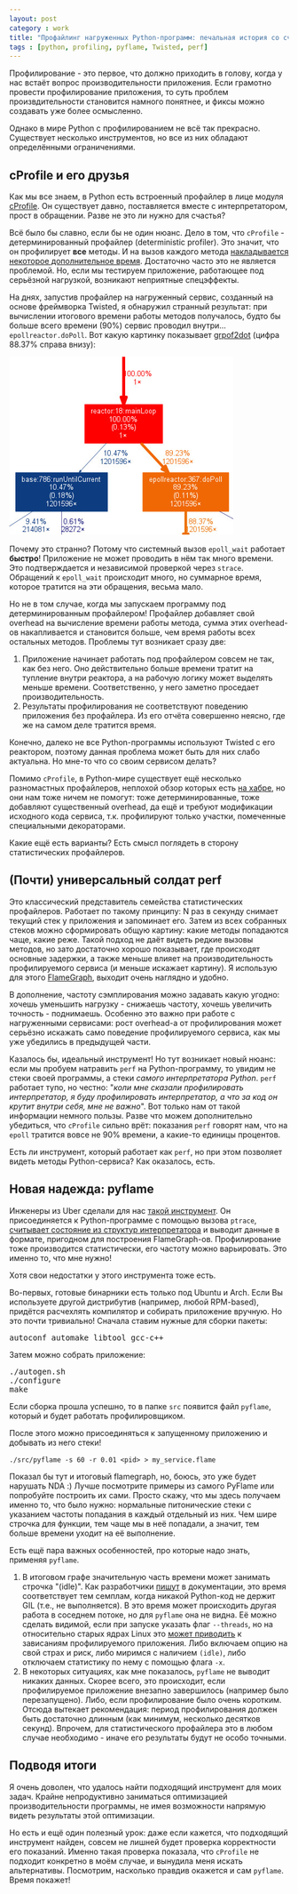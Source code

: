 ```yaml
---
layout: post
category : work
title: "Профайлинг нагруженных Python-программ: печальная история со счастливым концом"
tags : [python, profiling, pyflame, Twisted, perf]
---
```


Профилирование - это первое, что должно приходить в голову, когда у нас встаёт вопрос производительности приложения. Если грамотно провести профилирование приложения, то суть проблем произвдительности становится намного понятнее, и фиксы можно создавать уже более осмысленно.

Однако в мире Python с профилированием не всё так прекрасно. Существует несколько инструментов, но все из них обладают определёнными ограничениями.

cProfile и его друзья
---

Как мы все знаем, в Python есть встроенный профайлер в лице модуля [cProfile](https://docs.python.org/2/library/profile.html#module-cProfile). Он существует давно, поставляется вместе с интерпретатором, прост в обращении. Разве не это ли нужно для счастья?

Всё было бы славно, если бы не один нюанс. Дело в том, что `cProfile` - детерминированный профайлер (deterministic profiler). Это значит, что он профилирует **все** методы. И на вызов каждого метода [накладывается некоторое дополнительное время](https://docs.python.org/2/library/profile.html#limitations). Достаточно часто это не является проблемой. Но, если мы тестируем приложение, работающее под серьёзной нагрузкой, возникают неприятные спецэффекты.

На днях, запустив профайлер на нагруженный сервис, созданный на основе фреймворка Twisted, я обнаружил странный результат: при вычислении итогового времени работы методов получалось, будто бы больше всего времени (90%) сервис проводил внутри... `epollreactor.doPoll`. Вот какую картинку показывает [grpof2dot](https://github.com/jrfonseca/gprof2dot) (цифра 88.37% справа внизу):

![pic](/images/python-profiling/epoll.jpg)

Почему это странно? Потому что системный вызов `epoll_wait` работает **быстро**! Приложение не может проводить в нём так много времени. Это подтверждается и независимой проверкой через `strace`. Обращений к `epoll_wait` происходит много, но суммарное время, которое тратится на эти обращения, весьма мало.

Но не в том случае, когда мы запускаем программу под детерминированным профайлером! Профайлер добавляет свой overhead на вычисление времени работы метода, сумма этих overhead-ов накапливается и становится больше, чем время работы всех остальных методов. Проблемы тут возникает сразу две:

1. Приложение начинает работать под профайлером совсем не так, как без него. Оно действительно больше времени тратит на тупление внутри реактора, а на рабочую логику может выделять меньше времени. Соответственно, у него заметно проседает производительность.
1. Результаты профилирования не соответствуют поведению приложения без профайлера. Из его отчёта совершенно неясно, где же на самом деле тратится время.

Конечно, далеко не все Python-программы используют Twisted с его реактором, поэтому данная проблема может быть для них слабо актуальна. Но мне-то что со своим сервисом делать?

Помимо `cProfile`, в Python-мире существует ещё несколько разномастных профайлеров, неплохой обзор которых есть [на хабре](https://habrahabr.ru/company/mailru/blog/202832/), но они нам тоже ничем не помогут: тоже детерминированные, тоже добавляют существенный overhead, да ещё и требуют модификации исходного кода сервиса, т.к. профилируют только участки, помеченные специальными декораторами.

Какие ещё есть варианты? Есть смысл поглядеть в сторону статистических профайлеров.

(Почти) универсальный солдат perf
---

Это классический представитель семейства статистических профайлеров. Работает по такому принципу: N раз в секунду снимает текущий стек у приложения и запоминает его. Затем из всех собранных стеков можно сформировать общую картину: какие методы попадаются чаще, какие реже. Такой подход не даёт видеть редкие вызовы методов, но зато достаточно хорошо показывает, где происходят основные задержки, а также меньше влияет на производительность профилируемого сервиса (и меньше искажает картину). Я использую для этого [FlameGraph](https://github.com/brendangregg/FlameGraph), выходит очень наглядно и удобно.

В дополнение, частоту сэмплирования можно задавать какую угодно: хочешь уменьшить нагрузку - снижаешь частоту, хочешь увеличить точность - поднимаешь. Особенно это важно при работе с нагруженными сервисами: рост overhead-а от профилирования может серьёзно искажать само поведение профилируемого сервиса, как мы уже убедились в предыдущей части.

Казалось бы, идеальный инструмент! Но тут возникает новый нюанс: если мы пробуем натравить `perf` на Python-программу, то увидим не стеки своей программы, а стеки _самого интерпретатора Python_. `perf` работает тупо, но честно: "_коли мне сказали профилировать интерпретатор, я буду профилировать интерпретатор, а что за код он крутит внутри себя, мне не важно_". Вот только нам от такой информации немного пользы. Разве что можем дополнительно убедиться, что `cProfile` сильно врёт: показания `perf` говорят нам, что на `epoll` тратится вовсе не 90% времени, а какие-то единицы процентов.

Есть ли инструмент, который работает как `perf`, но при этом позволяет видеть методы Python-сервиса? Как оказалось, есть.

Новая надежда: pyflame
---

Инженеры из Uber сделали для нас [такой инструмент](https://github.com/uber/pyflame). Он присоединяется к Python-программе с помощью вызова `ptrace`, [считывает состояние из структур интерпретатора](http://eng.uber.com/pyflame/) и выводит данные в формате, пригодном для построения FlameGraph-ов. Профилирование тоже производится статистически, его частоту можно варьировать. Это именно то, что мне нужно!

Хотя свои недостатки у этого инструмента тоже есть.

Во-первых, готовые бинарники есть только под Ubuntu и Arch. Если Вы используете другой дистрибутив (например, любой RPM-based), придётся расчехлять компилятор и собирать приложение вручную. Но это почти тривиально! Сначала ставим нужные для сборки пакеты:
<pre>
autoconf automake libtool gcc-c++
</pre>

Затем можно собрать приложение:
<pre>
./autogen.sh
./configure
make
</pre>

Если сборка прошла успешно, то в папке `src` появится файл `pyflame`, который и будет работать профилировщиком.

После этого можно присоединяться к запущенному приложению и добывать из него стеки!

    ./src/pyflame -s 60 -r 0.01 <pid> > my_service.flame

Показал бы тут и итоговый flamegraph, но, боюсь, это уже будет нарушать NDA :) Лучше посмотрите примеры из самого PyFlame или попробуйте построить их сами. Просто скажу, что мы здесь получаем именно то, что было нужно: нормальные питонические стеки с указанием частоты попадания в каждый отдельный из них. Чем шире строчка для функции, тем чаще мы в неё попадали, а значит, тем больше времени уходит на её выполнение.

Есть ещё пара важных особенностей, про которые надо знать, применяя `pyflame`.

1. В итоговом графе значительную часть времени может занимать строчка "(idle)". Как разработчики [пишут](https://github.com/uber/pyflame#what-is-idle-time) в документации, это время соответствует тем семплам, когда никакой Python-код не держит GIL (т.е., не выполняется). В это время может происходить другая работа в соседнем потоке, но для `pyflame` она не видна. Её можно сделать видимой, если при запуске указать флаг `--threads`, но на относительно старых ядрах Linux это [может приводить](https://github.com/uber/pyflame/issues/55) к зависаниям профилируемого приложения. Либо включаем опцию на свой страх и риск, либо миримся с наличием `(idle)`, либо отключаем статистику по нему с помощью флага `-x`.
2. В некоторых ситуациях, как мне показалось, `pyflame` не выводит никаких данных. Скорее всего, это происходит, если профилируемое приложение внезапно завершилось (например было перезапущено). Либо, если профилирование было очень коротким. Отсюда вытекает рекомендация: период профилирования должен быть достаточно длинным (как минимум, несколько десятков секунд). Впрочем, для статистического профайлера это в любом случае необходимо - иначе его результаты будут не особо точными.

Подводя итоги
---

Я очень доволен, что удалось найти подходящий инструмент для моих задач. Крайне непродуктивно заниматься оптимизацией производительности программы, не имея возможности напрямую видеть результаты этой оптимизации.

Но есть и ещё один полезный урок: даже если кажется, что подходящий инструмент найден, совсем не лишней будет проверка корректности его показаний. Именно такая проверка показала, что `cProfile` не подходит конкретно в моём случае, и вынудила меня искать альтернативы. Посмотрим, насколько правдив окажется и сам `pyflame`. Время покажет!
